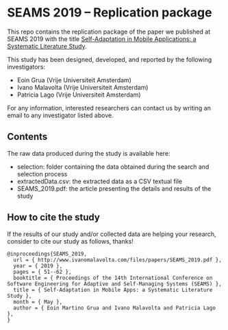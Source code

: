 # SEAMS 2019 – Replication package

This repo contains the replication package of the paper we published at SEAMS 2019 with the title [Self-Adaptation in Mobile Applications: a Systematic Literature Study](./SEAMS_2019.pdf).

This study has been designed, developed, and reported by the following investigators:
- Eoin Grua (Vrije Universiteit Amsterdam)
- Ivano Malavolta (Vrije Universiteit Amsterdam)
- Patricia Lago (Vrije Universiteit Amsterdam)

For any information, interested researchers can contact us by writing an email to any investigator listed above.

## Contents

The raw data produced during the study is available here:
- selection: folder containing the data obtained during the search and selection process
- extractedData.csv: the extracted data as a CSV textual file
- SEAMS_2019.pdf: the article presenting the details and results of the study

## How to cite the study
If the results of our study and/or collected data are helping your research, consider to cite our study as follows, thanks!

```
@inproceedings{SEAMS_2019,
  url = { http://www.ivanomalavolta.com/files/papers/SEAMS_2019.pdf },
  year = { 2019 },
  pages = { 51--62 },
  booktitle = { Proceedings of the 14th International Conference on Software Engineering for Adaptive and Self-Managing Systems (SEAMS) },
  title = { Self-Adaptation in Mobile Apps: a Systematic Literature Study },
  month = { May },
  author = { Eoin Martino Grua and Ivano Malavolta and Patricia Lago },
}
```